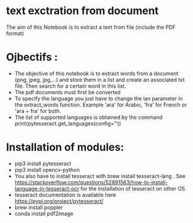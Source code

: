 # text exctration from document
The aim of this Notebook is to extract a text from file (include the PDF format)

# Ojbectifs :
* The objective of this notebook is to extract words from a document (png, jpeg, jpg,...) and store them in a list and create an associated txt file. Then search for a certain word in this list. 
* The pdf documents must first be converted 
* To specify the language you just have to change the lan parameter in the extract_words function. Example 'ara' for Arabic, 'fra' for French or 'ara + fra' for both.
* The list of supported languages is obtained by the command print(pytesseract.get_languages(config='')) 
# Installation of modules:
* pip3 install pytesseract
* pip3 install opencv-python
* You also have to install tesseract with brew install tesseract-lang . See https://stackoverflow.com/questions/52891563/how-to-install-language-in-tesseract-ocr for the installation of tesseract on other OS 
* tesseract documentation is available here https://pypi.org/project/pytesseract/
* brew install poppler 
* conda install pdf2image
